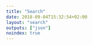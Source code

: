 ```yaml
---
title: "Search"
date: 2018-09-04T15:32:54+02:00
layout: "search"
outputs: ["json"]
noindex: true
---
```


